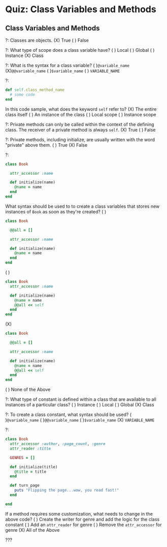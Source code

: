 # Quiz: Class Variables and Methods

## Class Variables and Methods

?: Classes are objects.
(X) True ( ) False

?: What type of scope does a class variable have?
( ) Local ( ) Global ( ) Instance (X) Class

?: What is the syntax for a class variable?
( )`@variable_name` (X)`@@variable_name` ( )`$variable_name` ( ) `VARIABLE_NAME`

?: 

```ruby
def self.class_method_name
  # some code
end
```

In this code sample, what does the keyword `self` refer to?
(X) The entire class itself  ( ) An instance of the class ( ) Local scope ( ) Instance scope

?: Private methods can only be called within the context of the defining class. The receiver of a private method is always `self`.
(X) True ( ) False

?: Private methods, including initialize, are usually written with the word "private" above them.
( ) True (X) False

?:

```ruby
class Book

  attr_accessor :name

  def initialize(name)
    @name = name
  end
end
```

What syntax should be used to to create a class variables that stores new instances of `Book` as soon as they're created?
( )
```ruby
class Book

  @@all = []

  attr_accessor :name

  def initialize(name)
    @name = name
  end
end
```
( )
```ruby
class Book
  attr_accessor :name

  def initialize(name)
    @name = name
    @@all << self
  end
end
```
(X)
```ruby
class Book

  @@all = []

  attr_accessor :name

  def initialize(name)
    @name = name
    @@all << self
  end
end
```
( ) None of the Above

?: What type of constant is defined within a class that are available to all instances of a particular class?
( ) Instance ( ) Local ( ) Global (X) Class

?: To create a class constant, what syntax should be used?
( )`@variable_name` ( )`@@variable_name` ( )`$variable_name` (X) `VARIABLE_NAME`

?: 
```ruby
class Book
  attr_accessor :author, :page_count, :genre
  attr_reader :title

  GENRES = []

  def initialize(title)
    @title = title
  end

  def turn_page
    puts "Flipping the page...wow, you read fast!"
  end

end
```

If a method requires some customization, what needs to change in the above code?
( ) Create the writer for genre and add the logic for the class constant ( ) Add an `attr_reader` for genre ( ) Remove the `attr_accessor` for genre (X) All of the Above

???